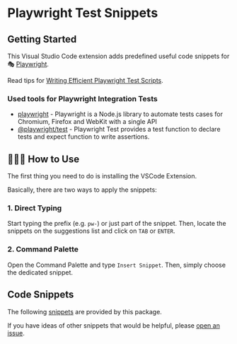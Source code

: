 # Playwright Test Snippets

## Getting Started

This Visual Studio Code extension adds predefined useful code snippets for 🎭 [Playwright](https://github.com/microsoft/playwright).

Read tips for [Writing Efficient Playwright Test Scripts](https://ray.run/blog/tips-for-writing-efficient-playwright-test-scripts).

### Used tools for Playwright Integration Tests

- [playwright](https://playwright.dev/) - Playwright is a Node.js library to automate tests cases for Chromium, Firefox and WebKit with a single API
- [@playwright/test](https://playwright.dev/docs/api/class-test) - Playwright Test provides a test function to declare tests and expect function to write assertions.

## 👨🏻‍🏫 How to Use

The first thing you need to do is installing the VSCode Extension.

Basically, there are two ways to apply the snippets:

### 1. Direct Typing

Start typing the prefix (e.g. `pw-`) or just part of the snippet. Then, locate the snippets on the suggestions list and click on `TAB` or `ENTER`.

### 2. Command Palette

Open the Command Palette and type `Insert Snippet`. Then, simply choose the dedicated snippet.

## Code Snippets

The following [snippets](./snippets/snippets.json) are provided by this package.

If you have ideas of other snippets that would be helpful, please [open an issue](https://github.com/lucgagan/vscode-playwright-test-snippets/issues/new).
